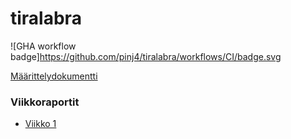 # tiralabra

![GHA workflow badge]https://github.com/pinj4/tiralabra/workflows/CI/badge.svg

[Määrittelydokumentti](https://github.com/pinj4/tiralabra/blob/main/dokumentointi/maarittelydokumentti.md)

### Viikkoraportit
- [Viikko 1](https://github.com/pinj4/tiralabra/blob/main/dokumentointi/viikkoraportti_1.md)
